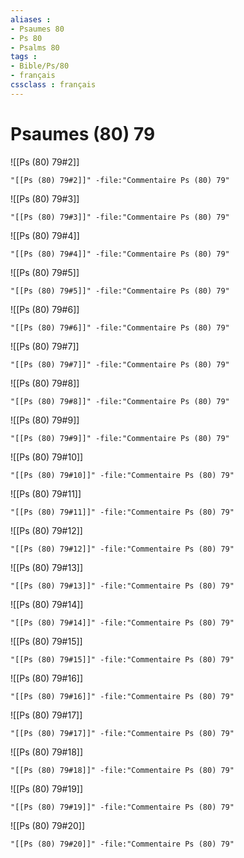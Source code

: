 ```yaml
---
aliases : 
- Psaumes 80
- Ps 80
- Psalms 80
tags : 
- Bible/Ps/80
- français
cssclass : français
---
```


# Psaumes (80) 79

![[Ps (80) 79#2]]

```query
"[[Ps (80) 79#2]]" -file:"Commentaire Ps (80) 79"
```

![[Ps (80) 79#3]]

```query
"[[Ps (80) 79#3]]" -file:"Commentaire Ps (80) 79"
```

![[Ps (80) 79#4]]

```query
"[[Ps (80) 79#4]]" -file:"Commentaire Ps (80) 79"
```

![[Ps (80) 79#5]]

```query
"[[Ps (80) 79#5]]" -file:"Commentaire Ps (80) 79"
```

![[Ps (80) 79#6]]

```query
"[[Ps (80) 79#6]]" -file:"Commentaire Ps (80) 79"
```

![[Ps (80) 79#7]]

```query
"[[Ps (80) 79#7]]" -file:"Commentaire Ps (80) 79"
```

![[Ps (80) 79#8]]

```query
"[[Ps (80) 79#8]]" -file:"Commentaire Ps (80) 79"
```

![[Ps (80) 79#9]]

```query
"[[Ps (80) 79#9]]" -file:"Commentaire Ps (80) 79"
```

![[Ps (80) 79#10]]

```query
"[[Ps (80) 79#10]]" -file:"Commentaire Ps (80) 79"
```

![[Ps (80) 79#11]]

```query
"[[Ps (80) 79#11]]" -file:"Commentaire Ps (80) 79"
```

![[Ps (80) 79#12]]

```query
"[[Ps (80) 79#12]]" -file:"Commentaire Ps (80) 79"
```

![[Ps (80) 79#13]]

```query
"[[Ps (80) 79#13]]" -file:"Commentaire Ps (80) 79"
```

![[Ps (80) 79#14]]

```query
"[[Ps (80) 79#14]]" -file:"Commentaire Ps (80) 79"
```

![[Ps (80) 79#15]]

```query
"[[Ps (80) 79#15]]" -file:"Commentaire Ps (80) 79"
```

![[Ps (80) 79#16]]

```query
"[[Ps (80) 79#16]]" -file:"Commentaire Ps (80) 79"
```

![[Ps (80) 79#17]]

```query
"[[Ps (80) 79#17]]" -file:"Commentaire Ps (80) 79"
```

![[Ps (80) 79#18]]

```query
"[[Ps (80) 79#18]]" -file:"Commentaire Ps (80) 79"
```

![[Ps (80) 79#19]]

```query
"[[Ps (80) 79#19]]" -file:"Commentaire Ps (80) 79"
```

![[Ps (80) 79#20]]

```query
"[[Ps (80) 79#20]]" -file:"Commentaire Ps (80) 79"
```

